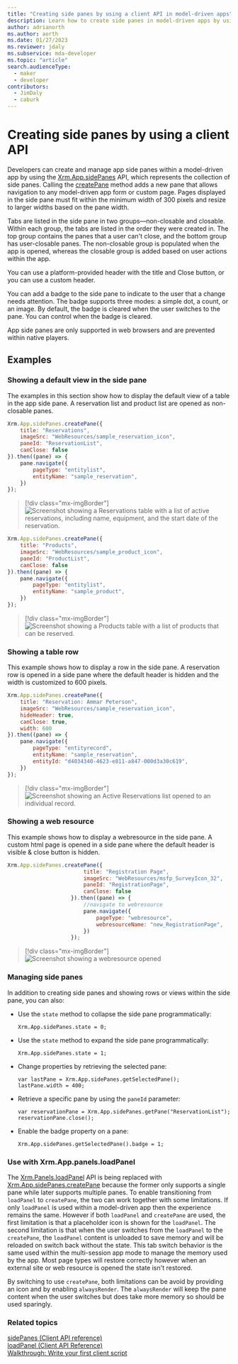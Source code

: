 ```yaml
---
title: "Creating side panes by using a client API in model-driven apps" 
description: Learn how to create side panes in model-driven apps by using a client API.
author: adrianorth
ms.author: aorth
ms.date: 01/27/2023
ms.reviewer: jdaly
ms.subservice: mda-developer
ms.topic: "article"
search.audienceType: 
  - maker
  - developer
contributors: 
  - JimDaly
  - caburk
---
```


# Creating side panes by using a client API

Developers can create and manage app side panes within a model-driven app by using the [Xrm.App.sidePanes](reference/xrm-app-sidepanes.md) API, which represents the collection of side panes. Calling the [createPane](reference/Xrm-App/Xrm-App-sidePanes/createPane.md) method adds a new pane that allows navigation to any model-driven app form or custom page. Pages displayed in the side pane must fit within the minimum width of 300 pixels and resize to larger widths based on the pane width.

Tabs are listed in the side pane in two groups&mdash;non-closable and closable. Within each group, the tabs are listed in the order they were created in. The top group contains the panes that a user can't close, and the bottom group has user-closable panes. The non-closable group is populated when the app is opened, whereas the closable group is added based on user actions within the app.

You can use a platform-provided header with the title and Close button, or you can use a custom header.

You can add a badge to the side pane to indicate to the user that a change needs attention. The badge supports three modes: a simple dot, a count, or an image. By default, the badge is cleared when the user switches to the pane. You can control when the badge is cleared.

App side panes are only supported in web browsers and are prevented within native players.


## Examples

### Showing a default view in the side pane

The examples in this section show how to display the default view of a table in the app side pane. A reservation list and product list are opened as non-closable panes.

```javascript
Xrm.App.sidePanes.createPane({
    title: "Reservations",
    imageSrc: "WebResources/sample_reservation_icon",
    paneId: "ReservationList",
    canClose: false
}).then((pane) => {
    pane.navigate({
        pageType: "entitylist",
        entityName: "sample_reservation",
    })
});
```

> [!div class="mx-imgBorder"] 
> ![Screenshot showing a Reservations table with a list of active reservations, including name, equipment, and the start date of the reservation.](../media/app-side-panes-example-1.png "Example 1")

```javascript
Xrm.App.sidePanes.createPane({
    title: "Products",
    imageSrc: "WebResources/sample_product_icon",
    paneId: "ProductList",
    canClose: false
}).then((pane) => {
    pane.navigate({
        pageType: "entitylist",
        entityName: "sample_product",
    })
});
```

> [!div class="mx-imgBorder"] 
> ![Screenshot showing a Products table with a list of products that can be reserved.](../media/app-side-panes-example-2.png "Example 2")

### Showing a table row

This example shows how to display a row in the side pane. A reservation row is opened in a side pane where the default header is hidden and the width is customized to 600 pixels.

```javascript
Xrm.App.sidePanes.createPane({
    title: "Reservation: Ammar Peterson",
    imageSrc: "WebResources/sample_reservation_icon",
    hideHeader: true,
    canClose: true,
    width: 600
}).then((pane) => {
    pane.navigate({
        pageType: "entityrecord",
        entityName: "sample_reservation",
        entityId: "d4034340-4623-e811-a847-000d3a30c619",
    })
});
```

> [!div class="mx-imgBorder"] 
> ![Screenshot showing an Active Reservations list opened to an individual record.](../media/app-side-panes-opening-record.png "Open record")

### Showing a web resource

This example shows how to display a webresource in the side pane. A custom html page is opened in a side pane where the default header is visible & close button is hidden.

```javascript
Xrm.App.sidePanes.createPane({
                        title: "Registration Page",
                        imageSrc: "WebResources/msfp_SurveyIcon_32",
                        paneId: "RegistrationPage",
                        canClose: false
                    }).then((pane) => {
                        //navigate to webresource
                        pane.navigate({
                            pageType: "webresource",
                            webresourceName: "new_RegistrationPage",
                        })
                    });
```
> [!div class="mx-imgBorder"] 
> ![Screenshot showing a webresource opened](https://1drv.ms/f/s!Arfh2bLp2csDgQgvEADlmP5Bz2WY?e=pgvppA "Open webresource")

### Managing side panes

In addition to creating side panes and showing rows or views within the side pane, you can also: 

- Use the `state` method to collapse the side pane programmatically:

  `Xrm.App.sidePanes.state = 0;`

- Use the `state` method to expand the side pane programmatically:

  `Xrm.App.sidePanes.state = 1;`

- Change properties by retrieving the selected pane:

  `var lastPane = Xrm.App.sidePanes.getSelectedPane();`  
  `lastPane.width = 400;`

- Retrieve a specific pane by using the `paneId` parameter:

  `var reservationPane = Xrm.App.sidePanes.getPane("ReservationList");`  
  `reservationPane.close();`

- Enable the badge property on a pane:

  `Xrm.App.sidePanes.getSelectedPane().badge = 1;`

### Use with Xrm.App.panels.loadPanel

The [Xrm.Panels.loadPanel](reference/Xrm-Panel/loadPanel.md) API is being replaced with [Xrm.App.sidePanes.createPane](reference/Xrm-App/Xrm-App-sidePanes/createPane.md) because the former only supports a single pane while later supports multiple panes.  To enable transitioning from `loadPanel` to `createPane`, the two can work together with some limitations.  If only `loadPanel` is used within a model-driven app then the experience remains the same.  However if both `loadPanel` and `createPane` are used, the first limitation is that a placeholder icon is shown for the `loadPanel`.  The second limitation is that when the user switches from the `loadPanel` to the `createPane`, the `loadPanel` content is unloaded to save memory and will be reloaded on switch back without the state.  This tab switch behavior is the same used within the multi-session app mode to manage the memory used by the app.  Most page types will restore correctly however when an external site or web resource is opened the state isn't restored.

By switching to use `createPane`, both limitations can be avoid by providing an icon and by enabling `alwaysRender`.  The `alwaysRender` will keep the pane content when the user switches but does take more memory so should be used sparingly.

### Related topics

[sidePanes (Client API reference)](reference/xrm-app-sidepanes.md)<br />
[loadPanel (Client API Reference)](reference/xrm-panel/loadpanel.md)<br />
[Walkthrough: Write your first client script](walkthrough-write-your-first-client-script.md)
